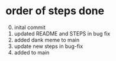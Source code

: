 # order of steps done
0. inital commit
1. updated README and STEPS in bug fix
2. added dank meme to main
3. update new steps in bug-fix
4. added to main